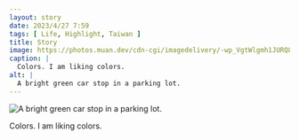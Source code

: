 ```yaml
---
layout: story
date: 2023/4/27 7:59
tags: [ Life, Highlight, Taiwan ]
title: Story
image: https://photos.muan.dev/cdn-cgi/imagedelivery/-wp_VgtWlgmh1JURQ8t1mg/ffe6f5ec-364b-417b-0f33-4b01deeda000/public
caption: |
  Colors. I am liking colors.
alt: |
  A bright green car stop in a parking lot.
---
```


![A bright green car stop in a parking lot.](https://photos.muan.dev/cdn-cgi/imagedelivery/-wp_VgtWlgmh1JURQ8t1mg/ffe6f5ec-364b-417b-0f33-4b01deeda000/public)

Colors. I am liking colors.
